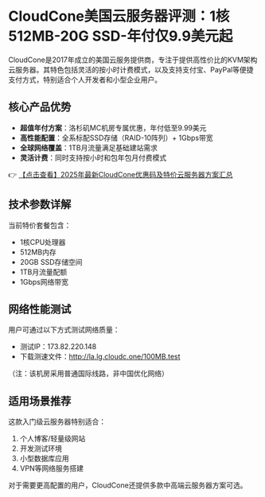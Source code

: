 # CloudCone美国云服务器评测：1核512MB-20G SSD-年付仅9.9美元起

CloudCone是2017年成立的美国云服务提供商，专注于提供高性价比的KVM架构云服务器。其特色包括灵活的按小时计费模式，以及支持支付宝、PayPal等便捷支付方式，特别适合个人开发者和小型企业用户。

## 核心产品优势

- **超值年付方案**：洛杉矶MC机房专属优惠，年付低至9.99美元
- **高性能配置**：全系标配SSD存储（RAID-10阵列）+ 1Gbps带宽
- **全球网络覆盖**：1TB月流量满足基础建站需求
- **灵活计费**：同时支持按小时和包年包月付费模式

👉 [【点击查看】2025年最新CloudCone优惠码及特价云服务器方案汇总](https://bit.ly/Cloudcone)

## 技术参数详解

当前特价套餐包含：
- 1核CPU处理器
- 512MB内存
- 20GB SSD存储空间
- 1TB月流量配额
- 1Gbps网络带宽

## 网络性能测试

用户可通过以下方式测试网络质量：
- 测试IP：173.82.220.148
- 下载测速文件：http://la.lg.cloudc.one/100MB.test

（注：该机房采用普通国际线路，非中国优化网络）

## 适用场景推荐

这款入门级云服务器特别适合：
1. 个人博客/轻量级网站
2. 开发测试环境
3. 小型数据库应用
4. VPN等网络服务搭建

对于需要更高配置的用户，CloudCone还提供多款中高端云服务器方案可选。